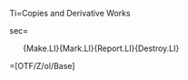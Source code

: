 Ti=Copies and Derivative Works

sec=<ol>{Make.LI}{Mark.LI}{Report.LI}{Destroy.LI}</ol>

=[OTF/Z/ol/Base]

